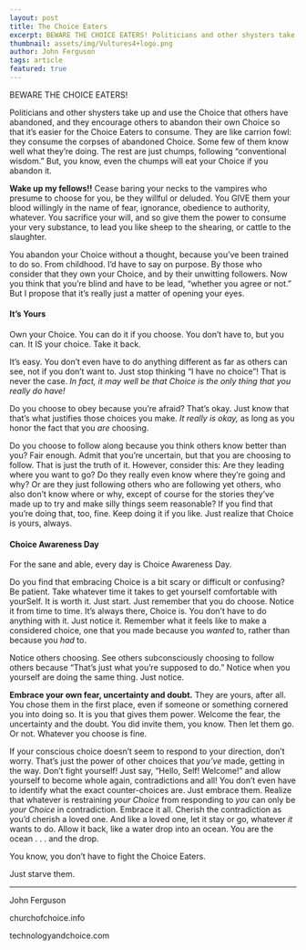 ```yaml
---
layout: post
title: The Choice Eaters
excerpt: BEWARE THE CHOICE EATERS! Politicians and other shysters take up and use the Choice that others have abandoned, and they encourage others to abandon their own Choice so that it’s easier for the Choice Eaters to consume.
thumbnail: assets/img/Vultures4+logo.png
author: John Ferguson
tags: article
featured: true
---
```


BEWARE THE CHOICE EATERS!

Politicians and other shysters take up and use the Choice that others have abandoned, and they encourage others to abandon their own Choice so that it’s easier for the Choice Eaters to consume. They are like carrion fowl: they consume the corpses of abandoned Choice. Some few of them know well what they’re doing. The rest are just chumps, following “conventional wisdom.” But, you know, even the chumps will eat your Choice if you abandon it.

**Wake up my fellows!!** Cease baring your necks to the vampires who presume to choose for you, be they willful or deluded. You GIVE them your blood willingly in the name of fear, ignorance, obedience to authority, whatever. You sacrifice your will, and so give them the power to consume your very substance, to lead you like sheep to the shearing, or cattle to the slaughter.

You abandon your Choice without a thought, because you’ve been trained to do so. From childhood. I’d have to say on purpose. By those who consider that they own your Choice, and by their unwitting followers. Now you think that you’re blind and have to be lead, “whether you agree or not.” But I propose that it’s really just a matter of opening your eyes. 

#### It’s Yours

Own your Choice. You can do it if you choose. You don’t have to, but you can. It IS your choice. Take it back.

It’s easy. You don’t even have to do anything different as far as others can see, not if you don’t want to. Just stop thinking “I have no choice”! That is never the case. *In fact, it may well be that Choice is the only thing that you really do have!*

Do you choose to obey because you’re afraid? That’s okay. Just know that that’s what justifies those choices you make. *It really is okay,* as long as you honor the fact that you *are* choosing.

Do you choose to follow along because you think others know better than you? Fair enough. Admit that you’re uncertain, but that you are choosing to follow. That is just the truth of it. However, consider this: Are they leading where you want to go? Do they really even know where they’re going and why? Or are they just following others who are following yet others, who also don’t know where or why, except of course for the stories they’ve made up to try and make silly things seem reasonable? If you find that you’re doing that, too, fine. Keep doing it if you like. Just realize that Choice is yours, always.

#### Choice Awareness Day

For the sane and able, every day is Choice Awareness Day.

Do you find that embracing Choice is a bit scary or difficult or confusing? Be patient. Take whatever time it takes to get yourself comfortable with yourSelf. It is worth it.
Just start. Just remember that you do choose. Notice it from time to time. It’s always there, Choice is. You don’t have to do anything with it. Just notice it. Remember what it feels like to make a considered choice, one that you made because you *wanted* to, rather than because you *had* to.

Notice others choosing. See others subconsciously choosing to follow others because “That’s just what you’re supposed to do.” Notice when you yourself are doing the same thing. Just notice.

**Embrace your own fear, uncertainty and doubt.** They are yours, after all. You chose them in the first place, even if someone or something cornered you into doing so. It is you that gives them power. Welcome the fear, the uncertainty and the doubt. You did invite them, you know. Then let them go. Or not. Whatever you choose is fine.

If your conscious choice doesn’t seem to respond to your direction, don’t worry. That’s just the power of other choices that *you’ve* made, getting in the way. Don’t fight yourself! Just say, “Hello, Self! Welcome!” and allow yourself to become whole again, contradictions and all! You don’t even have to identify what the exact counter-choices are. Just embrace them. Realize that whatever is restraining *your Choice* from responding to *you* can only be *your Choice* in contradiction. Embrace it all. Cherish the contradiction as you’d cherish a loved one. And like a loved one, let it stay or go, whatever *it* wants to do. Allow it back, like a water drop into an ocean. You are the ocean . . . and the drop.

You know, you don’t have to fight the Choice Eaters. 

Just starve them.

----------------------
John Ferguson

churchofchoice.info

technologyandchoice.com


